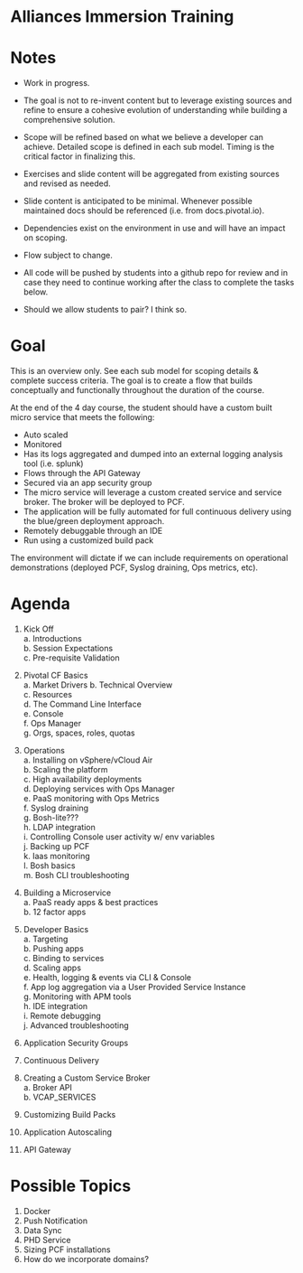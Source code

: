 Alliances Immersion Training
==

# Notes

* Work in progress.

* The goal is not to re-invent content but to leverage existing sources and refine to ensure a cohesive evolution of understanding while building a comprehensive solution.

* Scope will be refined based on what we believe a developer can achieve.  Detailed scope is defined in each sub model.  Timing is the critical factor in finalizing this.

* Exercises and slide content will be aggregated from existing sources and revised as needed.

* Slide content is anticipated to be minimal.  Whenever possible maintained docs should be referenced (i.e. from docs.pivotal.io).

* Dependencies exist on the environment in use and will have an impact on scoping.

* Flow subject to change.

* All code will be pushed by students into a github repo for review and in case they need to continue working after the class to complete the tasks below.

* Should we allow students to pair?  I think so.

# Goal 

This is an overview only.  See each sub model for scoping details & complete success criteria.  The goal is to create a flow that builds conceptually and functionally throughout the duration of the course.

At the end of the 4 day course, the student should have a custom built micro service that meets the following:

* Auto scaled
* Monitored
* Has its logs aggregated and dumped into an external logging analysis tool (i.e. splunk)
* Flows through the API Gateway
* Secured via an app security group
* The micro service will leverage a custom created service and service broker.  The broker will be deployed to PCF.
* The application will be fully automated for full continuous delivery using the blue/green deployment approach.
* Remotely debuggable through an IDE
* Run using a customized build pack

The environment will dictate if we can include requirements on operational demonstrations (deployed PCF, Syslog draining, Ops metrics, etc).

# Agenda

1. Kick Off  
  a. Introductions   
  b. Session Expectations  
  c. Pre-requisite Validation  

2. Pivotal CF Basics  
  a.  Market Drivers 
  b. Technical Overview  
  c. Resources  
  d. The Command Line Interface  
  e. Console  
  f. Ops Manager  
  g. Orgs, spaces, roles, quotas

3. Operations  
  a. Installing on vSphere/vCloud Air  
  b. Scaling the platform  
  c. High availability deployments  
  d. Deploying services with Ops Manager  
  e. PaaS monitoring with Ops Metrics  
  f. Syslog draining  
  g. Bosh-lite???  
  h. LDAP integration  
  i. Controlling Console user activity w/ env variables  
  j. Backing up PCF  
  k. Iaas monitoring  
  l. Bosh basics  
  m. Bosh CLI troubleshooting  

4. Building a Microservice  
  a. PaaS ready apps & best practices  
  b. 12 factor apps  

5. Developer Basics  
  a. Targeting  
  b. Pushing apps  
  c. Binding to services  
  d. Scaling apps  
  e. Health, logging & events via CLI & Console  
  f. App log aggregation via a User Provided Service Instance  
  g. Monitoring with APM tools  
  h. IDE integration  
  i. Remote debugging  
  j. Advanced troubleshooting

6. Application Security Groups

7. Continuous Delivery

8. Creating a Custom Service Broker  
  a. Broker API  
  b. VCAP_SERVICES

9. Customizing Build Packs

10. Application Autoscaling

11. API Gateway

# Possible Topics

1. Docker
2. Push Notification
3. Data Sync
4. PHD Service
5. Sizing PCF installations
6. How do we incorporate domains?



